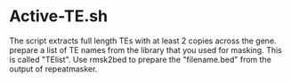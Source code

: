 # Active-TE.sh
The script extracts full length TEs with at least 2 copies across the gene.
prepare a list of TE names from the library that you used for masking. This is called "TElist".
Use rmsk2bed to prepare the "filename.bed" from the output of repeatmasker.
